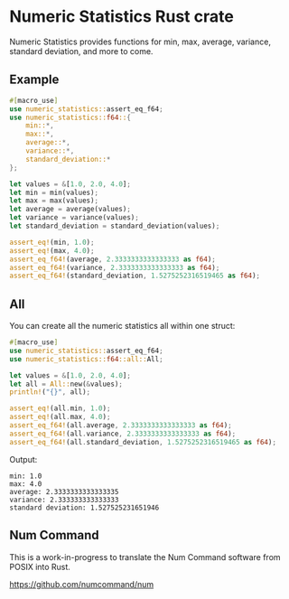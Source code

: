 # Numeric Statistics Rust crate

Numeric Statistics provides functions for min, max, average, variance, standard deviation, and more to come.

## Example

```rust
#[macro_use]
use numeric_statistics::assert_eq_f64;
use numeric_statistics::f64::{
    min::*,
    max::*,
    average::*,
    variance::*, 
    standard_deviation::*
};

let values = &[1.0, 2.0, 4.0];
let min = min(values);
let max = max(values);
let average = average(values);
let variance = variance(values);
let standard_deviation = standard_deviation(values);

assert_eq!(min, 1.0);
assert_eq!(max, 4.0);
assert_eq_f64!(average, 2.3333333333333333 as f64);
assert_eq_f64!(variance, 2.3333333333333333 as f64);
assert_eq_f64!(standard_deviation, 1.5275252316519465 as f64);
```

## All

You can create all the numeric statistics all within one struct:

```rust
#[macro_use]
use numeric_statistics::assert_eq_f64;
use numeric_statistics::f64::all::All;

let values = &[1.0, 2.0, 4.0];
let all = All::new(&values);
println!("{}", all);

assert_eq!(all.min, 1.0);
assert_eq!(all.max, 4.0);
assert_eq_f64!(all.average, 2.3333333333333333 as f64);
assert_eq_f64!(all.variance, 2.3333333333333333 as f64);
assert_eq_f64!(all.standard_deviation, 1.5275252316519465 as f64);
```

Output:

```stdout
min: 1.0
max: 4.0
average: 2.3333333333333335
variance: 2.333333333333333
standard deviation: 1.527525231651946
```

## Num Command

This is a work-in-progress to translate the Num Command software from POSIX into Rust.

<https://github.com/numcommand/num>
